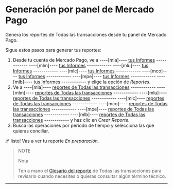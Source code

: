 
# Generación por panel de Mercado Pago

Genera los reportes de Todas las transacciones desde tu panel de Mercado Pago.


Sigue estos pasos para generar tus reportes:

1. Desde tu cuenta de Mercado Pago, ve a ----[mla]---- [tus Informes](https://www.mercadopago.com.ar/balance/reports?page=1#!/settlement-report) ------------ ----[mlm]---- [tus Informes](https://www.mercadopago.com.mx/balance/reports?page=1#!/settlement-report) ------------ ----[mlu]---- [tus Informes](https://www.mercadopago.com.uy/balance/reports?page=1#!/settlement-report) ------------ ----[mlc]---- [tus Informes](https://www.mercadopago.com.cl/balance/reports?page=1#!/settlement-report) ------------ ----[mco]---- [tus Informes](https://www.mercadopago.com.co/balance/reports?page=1#!/settlement-report) ------------ ----[mpe]---- [tus Informes](https://www.mercadopago.com.pe/balance/reports?page=1#!/settlement-report) ------------ ----[mlb]---- [tus Informes](https://www.mercadopago.com.br/balance/reports?page=1#!/settlement-report) ------------ y elige la opción de *Reportes*.
1. Ve a ----[mla]---- [reportes de Todas las transacciones](https://www.mercadopago.com.ar/balance/reports?page=1#!/settlement-report) ------------ ----[mlm]---- [reportes de Todas las transacciones](https://www.mercadopago.com.mx/balance/reports?page=1#!/settlement-report) ------------ ----[mlu]---- [reportes de Todas las transacciones](https://www.mercadopago.com.uy/balance/reports?page=1#!/settlement-report) ------------ ----[mlc]---- [reportes de Todas las transacciones](https://www.mercadopago.com.cl/balance/reports?page=1#!/settlement-report) ------------ ----[mco]---- [reportes de Todas las transacciones](https://www.mercadopago.com.co/balance/reports?page=1#!/settlement-report) ------------ ----[mpe]---- [reportes de Todas las transacciones](https://www.mercadopago.com.pe/balance/reports?page=1#!/settlement-report) ------------ ----[mlb]---- [reportes de Todas las transacciones](https://www.mercadopago.com.br/balance/reports?page=1#!/settlement-report) ------------ y haz clic en *Crear Reporte*.
1. Busca las operaciones por período de tiempo y selecciona las que quieras conciliar.

¡Y listo! Vas a ver tu reporte *En preparación*.


> NOTE
>
> Nota
>
> Ten a mano el [Glosario del reporte](https://www.mercadopago[FAKER][URL][DOMAIN]/developers/es/guides/manage-account/reports/account-money/glossary) de Todas las transacciones para revisarlo cuando necesites o quieras consultar algún término técnico.

<hr/>
